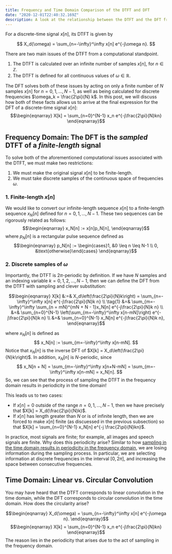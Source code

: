 ```yaml
---
title: Frequency and Time Domain Comparison of the DTFT and DFT
date: "2020-12-01T22:40:32.169Z"
description: A look at the relationship between the DTFT and the DFT from a frequency and time domain perspective.
---
```


For a discrete-time signal $x[n]$, its DTFT is given by

$$
X_d(\omega) = \sum_{n=-\infty}^\infty x[n] e^{-j\omega n}.
$$

There are two main issues of the DTFT from a computational standpoint. 
1. The DTFT is calculated over an infinite number of samples $x[n]$, for $n \in \mathbb{Z}$.
2. The DTFT is defined for all continuous values of $\omega \in \mathbb{R}$.

The DFT solves both of these issues by acting on only a finite number of $N$ samples $x[n]$ for $n=0, 1, ..., N-1$, as well as being calculated for discrete frequencies $\omega_k = \frac{2\pi}{N} k$. In this post, we will discuss how both of these facts allows us to arrive at the final expression for the DFT of a discrete-time signal $x[n]$:
$$\begin{eqnarray}
X[k] = \sum_{n=0}^{N-1} x_n e^{-j\frac{2\pi}{N}kn}
\end{eqnarray}$$

## Frequency Domain: The DFT is the *sampled* DTFT of a *finite-length* signal
To solve both of the aforementioned computational issues associated with the DTFT, we must make two restrictions:
1. We must make the original signal $x[n]$ to be finite-length.
2. We must take discrete samples of the continuous space of frequencies $\omega$.

### 1. Finite-length $x[n]$
We would like to convert our infinite-length sequence $x[n]$ to a finite-length sequence $x_N[n]$ defined for $n=0, 1, ..., N-1$. These two sequences can be rigorously related as follows:
$$\begin{eqnarray}
x_N[n] := x[n]p_N[n],
\end{eqnarray}$$
where $p_N[n]$ is a rectangular pulse sequence defined as
$$\begin{eqnarray}
p_N[n] := \begin{cases}1, &0 \leq n \leq N-1 \\ 0, &\text{otherwise}\end{cases}
\end{eqnarray}$$
### 2. Discrete samples of $\omega$
Importantly, the DTFT is $2\pi$-periodic by definition. If we have $N$ samples and an indexing variable $k=0, 1, 2, ..., N-1$, then we can define the DFT from the DTFT with sampling and clever substitution:

$$\begin{eqnarray}
X[k] &:=& X_d\left(\frac{2\pi}{N}k\right) = \sum_{n=-\infty}^\infty x[n] e^{-j\frac{2\pi}{N}k n} \\ \tag{1}
 &=& \sum_{m=-\infty}^\infty \sum_{n = mN}^{mN + N - 1}x_N[n] e^{-j\frac{2\pi}{N}k n} \\
 &=& \sum_{n=0}^{N-1} \left(\sum_{m=-\infty}^\infty x[n-mN]\right) e^{-j\frac{2\pi}{N}k n} \\
 &=& \sum_{n=0}^{N-1} x_N[n] e^{-j\frac{2\pi}{N}k n},
\end{eqnarray}$$ 

where $x_N[n]$ is defined as
$$
x_N[n] := \sum_{m=-\infty}^\infty x[n-mN].
$$
Notice that $x_N[n]$ is the inverse DFT of $X[k] = X_d\left(\frac{2\pi}{N}k\right)$. In addition, $x_N[n]$ is $N$-periodic, since
$$
x_N[n + N] = \sum_{m=-\infty}^\infty x[n+N-mN] = \sum_{m=-\infty}^\infty x[n-mN] = x_N[n].
$$
So, we can see that the process of sampling the DTFT in the frequency domain results in periodicity in the time domain! 

This leads us to two cases:
+ If $x[n] = 0$ outside of the range $n = 0, 1, ..., N-1$, then we have precisely that $X[k] = X_d(\frac{2\pi}{N}k)$.
+ If $x[n]$ has length greater than $N$ or is of infinite length, then we are forced to make $x[n]$ finite (as discuessed in the previous subsection) so that $X[k] = \sum_{n=0}^{N-1} x_N[n] e^{-j \frac{2\pi}{N}kn}$.

In practice, most signals are finite; for example, all images and speech signals are finite.
Why does this periodicity arise? Similar to how [sampling in the time domain results in periodicity in the frequency domain](https://www.alanqwang.com/posts/sampling-reconstruction-and-the-nyquist-rate/), we are losing information during the sampling process. In particular, we are selecting information at discrete frequencies in the interval $[0, 2\pi]$, and increasing the space between consecutive frequencies.

## Time Domain: Linear vs. Circular Convolution
You may have heard that the DTFT corresponds to linear convolution in the time domain, while the DFT corresponds to circular convolution in the time domain. How does the circularity arise?

$$\begin{eqnarray}
X_d(\omega) = \sum_{n=-\infty}^\infty x[n] e^{-j\omega n}.
\end{eqnarray}$$
$$\begin{eqnarray}
X[k] = \sum_{n=0}^{N-1} x_n e^{-j\frac{2\pi}{N}kn}
\end{eqnarray}$$
The reason lies in the periodicity that arises due to the act of sampling in the frequency domain.
